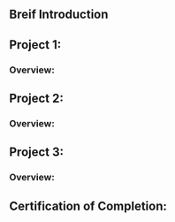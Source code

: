 ## Breif Introduction


## Project 1: 

### Overview:


## Project 2: 

### Overview:


## Project 3: 

### Overview:

## Certification of Completion: 
